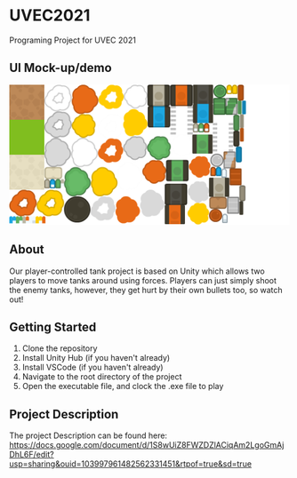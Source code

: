 # UVEC2021
Programing Project for UVEC 2021
## UI Mock-up/demo
![](Assets/Sprites/sheet_tanks.png)

## About
Our player-controlled tank project is based on Unity which allows two players to move tanks around using forces. Players can just simply shoot the enemy tanks, however, they get hurt by their own bullets too, so watch out! 

## Getting Started

1. Clone the repository
2. Install Unity Hub (if you haven't already)
3. Install VSCode (if you haven't already)
4. Navigate to the root directory of the project
5. Open the executable file, and clock the .exe file to play

## Project Description
The project Description can be found here:
https://docs.google.com/document/d/1S8wUiZ8FWZDZlACiqAm2LgoGmAjDhL6F/edit?usp=sharing&ouid=103997961482562331451&rtpof=true&sd=true



